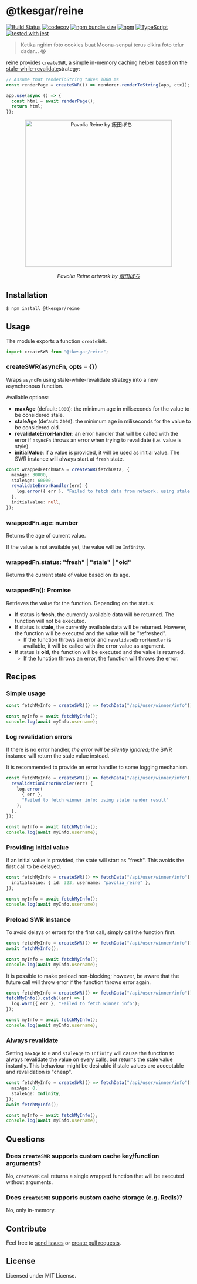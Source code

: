 # @tkesgar/reine

[![Build Status](https://travis-ci.org/tkesgar/reine.svg?branch=yagoo)](https://travis-ci.org/tkesgar/reine)
[![codecov](https://codecov.io/gh/tkesgar/reine/branch/yagoo/graph/badge.svg)](https://codecov.io/gh/tkesgar/reine)
[![npm bundle size](https://img.shields.io/bundlephobia/minzip/@tkesgar/reine)](https://bundlephobia.com/result?p=@tkesgar/reine)
[![npm](https://img.shields.io/npm/dt/@tkesgar/reine)](https://www.npmjs.com/package/@tkesgar/reine)
[![TypeScript](https://img.shields.io/badge/%3C%2F%3E-TypeScript-%230074c1.svg)](http://www.typescriptlang.org/)
[![tested with jest](https://img.shields.io/badge/tested_with-jest-99424f.svg)](https://github.com/facebook/jest)

> Ketika ngirim foto cookies buat Moona-senpai terus dikira foto telur dadar...
> 😭

reine provides `createSWR`, a simple in-memory caching helper based on the
[stale-while-revalidate][swr]strategy:

```ts
// Assume that renderToString takes 1000 ms
const renderPage = createSWR(() => renderer.renderToString(app, ctx));

app.use(async () => {
  const html = await renderPage();
  return html;
});
```

<p align="center">
  <img src="https://pbs.twimg.com/media/EoepYiwVQAAecTh?format=jpg" alt="Pavolia Reine by 飯田ぽち" width="400">
</p>

<p align="center">
  <i>Pavolia Reine artwork by <a href="https://twitter.com/lizhi3">飯田ぽち</a></i>
</p>

## Installation

```bash
$ npm install @tkesgar/reine
```

## Usage

The module exports a function `createSWR`.

```ts
import createSWR from "@tkesgar/reine";
```

### createSWR<T>(asyncFn, opts = {})

Wraps `asyncFn` using stale-while-revalidate strategy into a new asynchronous
function.

Available options:

- **maxAge** (default: `1000`): the minimum age in miliseconds for the value to
  be considered stale.
- **staleAge** (default: `2000`): the minimum age in miliseconds for the value
  to be considered old.
- **revalidateErrorHandler**: an error handler that will be called with the
  error if `asyncFn` throws an error when trying to revalidate (i.e. value is
  style).
- **initialValue**: if a value is provided, it will be used as initial value.
  The SWR instance will always start at `fresh` state.

```ts
const wrappedFetchData = createSWR(fetchData, {
  maxAge: 30000,
  staleAge: 60000,
  revalidateErrorHandler(err) {
    log.error({ err }, "Failed to fetch data from network; using stale data");
  },
  initialValue: null,
});
```

### wrappedFn.age: number

Returns the age of current value.

If the value is not available yet, the value will be `Infinity`.

### wrappedFn.status: "fresh" | "stale" | "old"

Returns the current state of value based on its age.

### wrappedFn(): Promise

Retrieves the value for the function. Depending on the status:

- If status is **fresh**, the currently available data will be returned. The
  function will not be executed.
- If status is **stale**, the currently available data will be returned.
  However, the function will be executed and the value will be "refreshed".
  - If the function throws an error and `revalidateErrorHandler` is available,
    it will be called with the error value as argument.
- If status is **old**, the function will be executed and the value is returned.
  - If the function throws an error, the function will throws the error.

## Recipes

### Simple usage

```ts
const fetchMyInfo = createSWR(() => fetchData("/api/user/winner/info"));

const myInfo = await fetchMyInfo();
console.log(await myInfo.username);
```

### Log revalidation errors

If there is no error handler, _the error will be silently ignored_; the SWR
instance will return the stale value instead.

It is recommended to provide an error handler to some logging mechanism.

```ts
const fetchMyInfo = createSWR(() => fetchData("/api/user/winner/info"), {
  revalidationErrorHandler(err) {
    log.error(
      { err },
      "Failed to fetch winner info; using stale render result"
    );
  },
});

const myInfo = await fetchMyInfo();
console.log(await myInfo.username);
```

### Providing initial value

If an initial value is provided, the state will start as "fresh". This avoids
the first call to be delayed.

```ts
const fetchMyInfo = createSWR(() => fetchData("/api/user/winner/info"), {
  initialValue: { id: 323, username: "pavolia_reine" },
});

const myInfo = await fetchMyInfo();
console.log(await myInfo.username);
```

### Preload SWR instance

To avoid delays or errors for the first call, simply call the function first.

```ts
const fetchMyInfo = createSWR(() => fetchData("/api/user/winner/info"));
await fetchMyInfo();

const myInfo = await fetchMyInfo();
console.log(await myInfo.username);
```

It is possible to make preload non-blocking; however, be aware that the future
call will throw error if the function throws error again.

```ts
const fetchMyInfo = createSWR(() => fetchData("/api/user/winner/info"));
fetchMyInfo().catch((err) => {
  log.warn({ err }, "Failed to fetch winner info");
});

const myInfo = await fetchMyInfo();
console.log(await myInfo.username);
```

### Always revalidate

Setting `maxAge` to `0` and `staleAge` to `Infinity` will cause the function to
always revalidate the value on every calls, but returns the stale value
instantly. This behaviour might be desirable if stale values are acceptable and
revalidation is "cheap".

```ts
const fetchMyInfo = createSWR(() => fetchData("/api/user/winner/info"), {
  maxAge: 0,
  staleAge: Infinity,
});
await fetchMyInfo();

const myInfo = await fetchMyInfo();
console.log(await myInfo.username);
```

## Questions

### Does `createSWR` supports custom cache key/function arguments?

No, `createSWR` call returns a single wrapped function that will be executed
without arguments.

### Does `createSWR` supports custom cache storage (e.g. Redis)?

No, only in-memory.

## Contribute

Feel free to [send issues][issues] or [create pull requests][pulls].

## License

Licensed under MIT License.

[issues]: https://github.com/tkesgar/reine/issues
[pulls]: https://github.com/tkesgar/reine/pulls
[swr]: https://web.dev/stale-while-revalidate/

